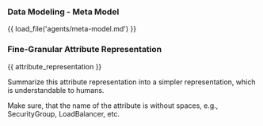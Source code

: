 ### Data Modeling - Meta Model

{{ load_file('agents/meta-model.md') }}

### Fine-Granular Attribute Representation

{{ attribute_representation }}

Summarize this attribute representation into a simpler representation, which is understandable to humans.

Make sure, that the name of the attribute is without spaces, e.g., SecurityGroup, LoadBalancer, etc.